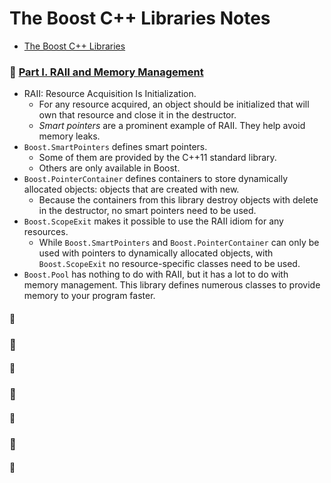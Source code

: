 # The Boost C++ Libraries Notes

- [The Boost C++ Libraries](https://theboostcpplibraries.com/)






### 🌱 [Part I. RAII and Memory Management](https://theboostcpplibraries.com/raii-and-memory-management)

- RAII: Resource Acquisition Is Initialization. 
    - For any resource acquired, an object should be initialized that will own that resource and close it in the destructor. 
    - *Smart pointers* are a prominent example of RAII. They help avoid memory leaks. 
- `Boost.SmartPointers` defines smart pointers. 
    - Some of them are provided by the C++11 standard library. 
    - Others are only available in Boost.
- `Boost.PointerContainer` defines containers to store dynamically allocated objects: objects that are created with new. 
    - Because the containers from this library destroy objects with delete in the destructor, no smart pointers need to be used.
- `Boost.ScopeExit` makes it possible to use the RAII idiom for any resources. 
    - While `Boost.SmartPointers` and `Boost.PointerContainer` can only be used with pointers to dynamically allocated objects, with `Boost.ScopeExit` no resource-specific classes need to be used. 
- `Boost.Pool` has nothing to do with RAII, but it has a lot to do with memory management. This library defines numerous classes to provide memory to your program faster.






#### 📌 



















### 🌱 







#### 📌 







### 🌱 







#### 📌 








### 🌱 







#### 📌 










